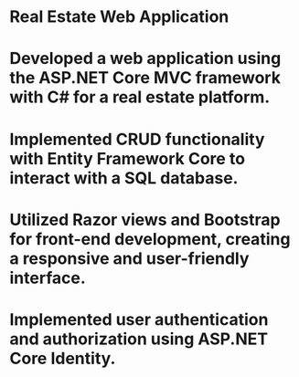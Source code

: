 # Real Estate Web Application
# Developed a web application using the ASP.NET Core MVC framework with C# for a real estate platform.
# Implemented CRUD functionality with Entity Framework Core to interact with a SQL database.
# Utilized Razor views and Bootstrap for front-end development, creating a responsive and user-friendly interface.
# Implemented user authentication and authorization using ASP.NET Core Identity.
